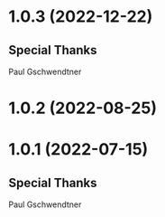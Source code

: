 <a name="1.0.3"></a>
# 1.0.3 (2022-12-22)
## Special Thanks
Paul Gschwendtner

<!-- CHANGELOG SPLIT MARKER -->

<a name="1.0.2"></a>
# 1.0.2 (2022-08-25)

<!-- CHANGELOG SPLIT MARKER -->

<a name="1.0.1"></a>
# 1.0.1 (2022-07-15)
## Special Thanks
Paul Gschwendtner